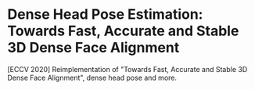 # Dense Head Pose Estimation: Towards Fast, Accurate and Stable 3D Dense Face Alignment

[ECCV 2020] Reimplementation of "Towards Fast, Accurate and Stable 3D Dense Face Alignment", dense head pose and more.
